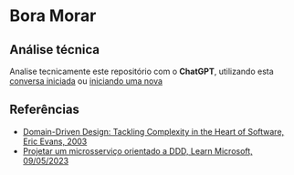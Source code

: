 # Bora Morar

## Análise técnica
  Analise tecnicamente este repositório com o __ChatGPT__, utilizando esta [conversa iniciada](https://chatgpt.com/share/6810f0b5-2324-8013-8e02-bd0972231b25) ou [iniciando uma nova](http://chatgpt.com/?q=Analise%20tecnicamente%20esse%20reposit%C3%B3rio%20github.com/lucasfogliarini/BoraMorar)

## Referências

- [Domain-Driven Design: Tackling Complexity in the Heart of Software, Eric Evans, 2003](http://chatgpt.com/?q=Livro%20Domain-Driven%20Design,%20Eric%20Evans)
- [Projetar um microsserviço orientado a DDD, Learn Microsoft, 09/05/2023](https://learn.microsoft.com/pt-br/dotnet/architecture/microservices/microservice-ddd-cqrs-patterns/ddd-oriented-microservice)
